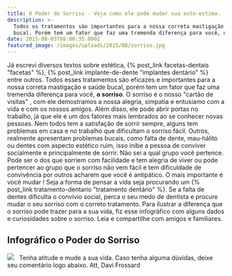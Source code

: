 ```yaml
---
title: O Poder do Sorriso - Veja como ele pode mudar sua auto-estima.
description: >-
  Todos os tratamentos são importantes para a nossa correta mastigação e saúde
  bucal. Porém tem um fator que faz uma tremenda diferença para você, o sorriso.
date: 2015-08-03T08:00:35.000Z
featured_image: /images/uploads/2015/08/sorriso.jpg
---
```


Já escrevi diversos textos sobre estética, {% post_link facetas-dentais "facetas" %}, {% post_link implante-de-dente "implantes dentário" %} entre outros. Todos esses tratamentos são eficazes e importantes para a nossa correta mastigação e saúde bucal, porém tem um fator que faz uma tremenda diferença para você, **o sorriso**. O sorriso é o nosso "cartão de visitas" , com ele demostramos a nossa alegria, simpatia e entusiamo com a vida e com os nossos amigos. Além disso, ele pode abrir portas no trabalho, já que ele é um dos fatores mais lembrados ao se conhecer novas pessoas. Nem todos tem a satisfação de sorrir sempre, alguns tem problemas em casa e no trabalho que dificultam o sorriso fácil. Outros, realmente apresentam problemas bucais, como falta de dente, mau-hálito ou dentes com aspecto estético ruim, isso inibe a pessoa de conviver socialmente e principalmente de sorrir. Não sei a qual grupo você pertence. Pode ser o dos que sorriem com facilidade e tem alegria de viver ou pode pertencer ao grupo que o sorriso não vem fácil e tem dificuldade de convivência por outros acharem que você é antipático. O mais importante é você mudar ! Seja a forma de pensar a vida seja procurando um {% post_link tratamento-dentario "tratamento dentário" %}. Se a falta de dentes dificulta o convívio social, perca o seu medo de dentista e procure mudar o seu sorriso com o correto tratamento. Para ilustrar a diferença que o sorriso pode trazer para a sua vida, fiz esse infográfico com alguns dados e curiosidades sobre o sorriso. Leia e compartilhe com amigos e familiares.

Infográfico o Poder do Sorriso
------------------------------

![](/images/uploads/2015/08/O-poder-do-sorriso.-1.jpeg)   Tenha atitude e mude a sua vida. Caso tenha alguma dúvidas, deixe seu comentário logo abaixo. Att, Davi Frossard

